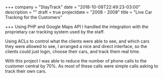 +++
company = "StayTrack"
date = "2018-10-08T22:49:23-03:00"
description = ""
draft = true
projectdate = "2008 - 2008"
title = "Live Car Tracking for the Customers"

+++
Using PHP and Google Maps API I handled the integration with the proprietary car tracking system used by the staff.

Using ACLs to control what the clients were able to see, and which cars they were allowed to see, I arranged a nice and direct interface, so the clients could just login, choose their cars, and track them real time.

With this project I was able to reduce the number of phone calls to the customer central by 70%. As most of these calls were simple calls asking to track their own cars. 